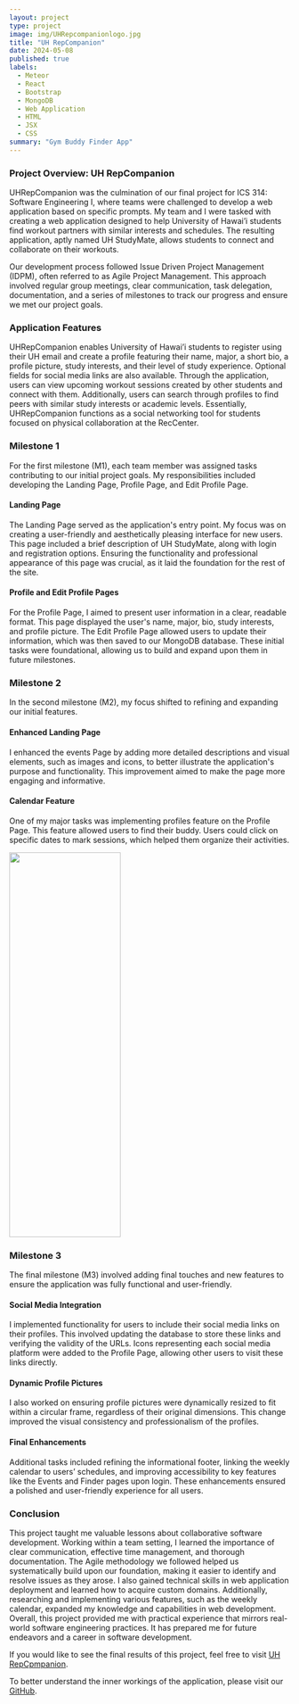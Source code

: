 ```yaml
---
layout: project
type: project
image: img/UHRepcompanionlogo.jpg
title: "UH RepCompanion"
date: 2024-05-08
published: true
labels:
  - Meteor
  - React
  - Bootstrap
  - MongoDB
  - Web Application
  - HTML
  - JSX
  - CSS
summary: "Gym Buddy Finder App"
---
```


### Project Overview: UH RepCompanion

UHRepCompanion was the culmination of our final project for ICS 314: Software Engineering I, where teams were challenged to develop a web application based on specific prompts. My team and I were tasked with creating a web application designed to help University of Hawai’i students find workout partners with similar interests and schedules. The resulting application, aptly named UH StudyMate, allows students to connect and collaborate on their workouts.

Our development process followed Issue Driven Project Management (IDPM), often referred to as Agile Project Management. This approach involved regular group meetings, clear communication, task delegation, documentation, and a series of milestones to track our progress and ensure we met our project goals.

### Application Features

UHRepCompanion enables University of Hawai’i students to register using their UH email and create a profile featuring their name, major, a short bio, a profile picture, study interests, and their level of study experience. Optional fields for social media links are also available. Through the application, users can view upcoming workout sessions created by other students and connect with them. Additionally, users can search through profiles to find peers with similar study interests or academic levels. Essentially, UHRepCompanion functions as a social networking tool for students focused on physical collaboration at the RecCenter.

### Milestone 1

For the first milestone (M1), each team member was assigned tasks contributing to our initial project goals. My responsibilities included developing the Landing Page, Profile Page, and Edit Profile Page.

#### Landing Page

The Landing Page served as the application's entry point. My focus was on creating a user-friendly and aesthetically pleasing interface for new users. This page included a brief description of UH StudyMate, along with login and registration options. Ensuring the functionality and professional appearance of this page was crucial, as it laid the foundation for the rest of the site.

#### Profile and Edit Profile Pages

For the Profile Page, I aimed to present user information in a clear, readable format. This page displayed the user's name, major, bio, study interests, and profile picture. The Edit Profile Page allowed users to update their information, which was then saved to our MongoDB database. These initial tasks were foundational, allowing us to build and expand upon them in future milestones.

### Milestone 2

In the second milestone (M2), my focus shifted to refining and expanding our initial features.

#### Enhanced Landing Page

I enhanced the events Page by adding more detailed descriptions and visual elements, such as images and icons, to better illustrate the application's purpose and functionality. This improvement aimed to make the page more engaging and informative.

#### Calendar Feature

One of my major tasks was implementing profiles feature on the Profile Page. This feature allowed users to find their buddy. Users could click on specific dates to mark sessions, which helped them organize their activities.

<img width="200px" height="690px"
    class="float-end pe-4" 
     src="../img/UH-RepCompanion-19.png" >

### Milestone 3

The final milestone (M3) involved adding final touches and new features to ensure the application was fully functional and user-friendly.

#### Social Media Integration

I implemented functionality for users to include their social media links on their profiles. This involved updating the database to store these links and verifying the validity of the URLs. Icons representing each social media platform were added to the Profile Page, allowing other users to visit these links directly.

#### Dynamic Profile Pictures

I also worked on ensuring profile pictures were dynamically resized to fit within a circular frame, regardless of their original dimensions. This change improved the visual consistency and professionalism of the profiles.

#### Final Enhancements

Additional tasks included refining the informational footer, linking the weekly calendar to users’ schedules, and improving accessibility to key features like the Events and Finder pages upon login. These enhancements ensured a polished and user-friendly experience for all users.

### Conclusion

This project taught me valuable lessons about collaborative software development. Working within a team setting, I learned the importance of clear communication, effective time management, and thorough documentation. The Agile methodology we followed helped us systematically build upon our foundation, making it easier to identify and resolve issues as they arose. I also gained technical skills in web application deployment and learned how to acquire custom domains. Additionally, researching and implementing various features, such as the weekly calendar, expanded my knowledge and capabilities in web development. Overall, this project provided me with practical experience that mirrors real-world software engineering practices. It has prepared me for future endeavors and a career in software development.

If you would like to see the final results of this project, feel free to visit [UH RepCpmpanion](https://uhrepcompanion.site/).

To better understand the inner workings of the application, please visit our [GitHub](https://uh-repcompanion.github.io/).


